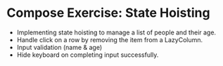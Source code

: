# Compose Exercise: State Hoisting
- Implementing state hoisting to manage a list of people and their age.
- Handle click on a row by removing the item from a LazyColumn.
- Input validation (name & age)
- Hide keyboard on completing input successfully.
